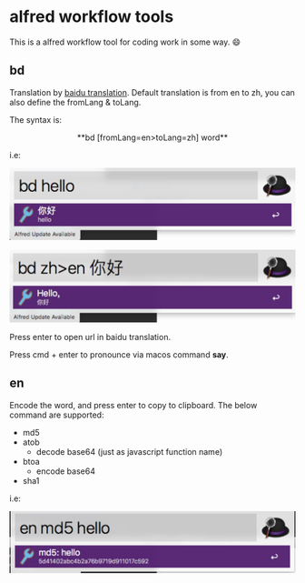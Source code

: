 # alfred workflow tools

This is a alfred workflow tool for coding work in some way. :smile:

## bd

Translation by [baidu translation](http://api.fanyi.baidu.com/api/trans/product/index). Default translation is from en to zh, you can also define the fromLang & toLang.

The syntax is:

<center>**bd [fromLang=en>toLang=zh] word**</center>

i.e: 

![](https://github.com/FatShen3/alfred-workflows/blob/master/markdown-images/1.jpg)

![](https://github.com/FatShen3/alfred-workflows/blob/master/markdown-images/2.jpg)


Press enter to open url in baidu translation.


Press cmd + enter to pronounce via macos command **say**.



## en

Encode the word, and press enter to copy to clipboard. The below command are supported:

* md5
* atob 
  * decode base64 (just as javascript function name)
* btoa
  * encode base64
* sha1

i.e: 

![](https://github.com/FatShen3/alfred-workflows/blob/master/markdown-images/3.jpg)